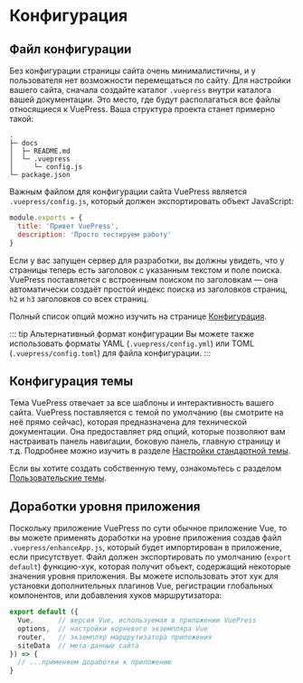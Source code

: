 # Конфигурация

## Файл конфигурации

Без конфигурации страницы сайта очень минималистичны, и у пользователя нет возможности перемещаться по сайту. Для настройки вашего сайта, сначала создайте каталог `.vuepress` внутри каталога вашей документации. Это место, где будут располагаться все файлы относящиеся к VuePress. Ваша структура проекта станет примерно такой:

```
.
├─ docs
│  ├─ README.md
│  └─ .vuepress
│     └─ config.js
└─ package.json
```

Важным файлом для конфигурации сайта VuePress является `.vuepress/config.js`, который должен экспортировать объект JavaScript:

``` js
module.exports = {
  title: 'Привет VuePress',
  description: 'Просто тестируем работу'
}
```

Если у вас запущен сервер для разработки, вы должны увидеть, что у страницы теперь есть заголовок с указанным текстом и поле поиска. VuePress поставляется с встроенным поиском по заголовкам — она автоматически создаёт простой индекс поиска из заголовков страниц, `h2` и `h3` заголовков со всех страниц.

Полный список опций можно изучить на странице [Конфигурация](../config/README.md).

::: tip Альтернативный формат конфигурации
Вы можете также использовать форматы YAML (`.vuepress/config.yml`) или TOML (`.vuepress/config.toml`) для файла конфигурации.
:::

## Конфигурация темы

Тема VuePress отвечает за все шаблоны и интерактивность вашего сайта. VuePress поставляется с темой по умолчанию (вы смотрите на неё прямо сейчас), которая предназначена для технической документации. Она предоставляет ряд опций, которые позволяют вам настраивать панель навигации, боковую панель, главную страницу и т.д. Подробнее можно изучить в разделе [Настройки стандартной темы](../default-theme-config/README.md).

Если вы хотите создать собственную тему, ознакомьтесь с разделом [Пользовательские темы](./custom-themes.md).

## Доработки уровня приложения

Поскольку приложение VuePress по сути обычное приложение Vue, то вы можете применять доработки на уровне приложения создав файл `.vuepress/enhanceApp.js`, который будет импортирован в приложение, если присутствует. Файл должен экспортировать по умолчанию (`export default`) функцию-хук, которая получит объект, содержащий некоторые значения уровня приложения. Вы можете использовать этот хук для установки дополнительных плагинов Vue, регистрации глобальных компонентов, или добавления хуков маршрутизатора:

``` js
export default ({
  Vue,      // версия Vue, используемая в приложении VuePress
  options,  // настройки корневого экземпляра Vue
  router,   // экземпляр маршрутизатора приложения
  siteData  // мета-данные сайта
}) => {
  // ...применяем доработки к приложению
}
```
